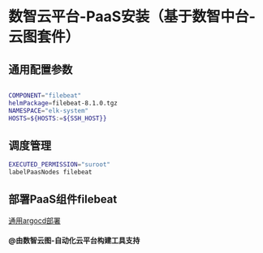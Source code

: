 # 数智云平台-PaaS安装（基于数智中台-云图套件）

## 通用配置参数

```bash

COMPONENT="filebeat"
helmPackage=filebeat-8.1.0.tgz
NAMESPACE="elk-system"
HOSTS=${HOSTS:=${SSH_HOST}}

```

## 调度管理

````bash
EXECUTED_PERMISSION="suroot"
labelPaasNodes filebeat
````

## 部署PaaS组件filebeat

[通用argocd部署](deploypaas.md)

#### @由数智云图-自动化云平台构建工具支持